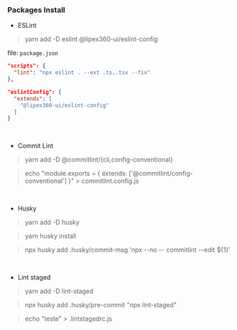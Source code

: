 ### Packages Install

* ESLint
> yarn add -D eslint @lipex360-ui/eslint-config

file: `package.json`
```json
"scripts": {
  "lint": "npx eslint . --ext .ts,.tsx --fix"
},

"eslintConfig": {
  "extends": [
    "@lipex360-ui/eslint-config"
  ]
}
```
<br />

* Commit Lint
> yarn add -D  @commitlint/{cli,config-conventional}

> echo "module.exports = { extends: ['@commitlint/config-conventional'] }" > commitlint.config.js

<br />

* Husky
> yarn add -D husky

> yarn husky install

> npx husky add .husky/commit-msg  'npx --no -- commitlint --edit ${1}'

<br />

* Lint staged

> yarn add -D lint-staged

> npx husky add .husky/pre-commit "npx lint-staged"

> echo "teste" > .lintstagedrc.js
